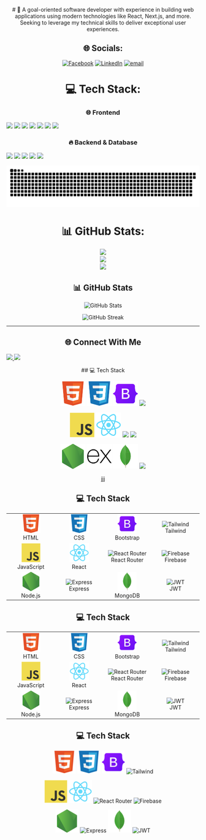 
<div align="center">
 # 💫 
A goal-oriented software developer with experience in building web applications using modern technologies like React, Next.js, and more. Seeking to leverage my technical skills to deliver exceptional user experiences.


## 🌐 Socials:
[![Facebook](https://img.shields.io/badge/Facebook-%231877F2.svg?logo=Facebook&logoColor=white)](https://facebook.com/imtiaz.alkabir) [![LinkedIn](https://img.shields.io/badge/LinkedIn-%230077B5.svg?logo=linkedin&logoColor=white)](https://linkedin.com/in/imtiazalkabir) [![email](https://img.shields.io/badge/Email-D14836?logo=gmail&logoColor=white)](mailto:imtiazalkabir@gmail.com) 

# 💻 Tech Stack:
### 🌐 Frontend
<p align="left">
  <img src="https://img.shields.io/badge/HTML5-E34F26?style=for-the-badge&logo=html5&logoColor=white" />
  <img src="https://img.shields.io/badge/CSS3-1572B6?style=for-the-badge&logo=css3&logoColor=white" />
  <img src="https://img.shields.io/badge/Bootstrap-7952B3?style=for-the-badge&logo=bootstrap&logoColor=white" />
  <img src="https://img.shields.io/badge/Tailwind_CSS-38B2AC?style=for-the-badge&logo=tailwind-css&logoColor=white" />
  <img src="https://img.shields.io/badge/JavaScript-F7DF1E?style=for-the-badge&logo=javascript&logoColor=black" />
  <img src="https://img.shields.io/badge/React-20232A?style=for-the-badge&logo=react&logoColor=61DAFB" />
  <img src="https://img.shields.io/badge/React_Router-CA4245?style=for-the-badge&logo=react-router&logoColor=white" />
</p>

### 🔥 Backend & Database
<p align="left">
  <img src="https://img.shields.io/badge/Node.js-339933?style=for-the-badge&logo=node.js&logoColor=white" />
  <img src="https://img.shields.io/badge/Express.js-000000?style=for-the-badge&logo=express&logoColor=white" />
  <img src="https://img.shields.io/badge/MongoDB-4EA94B?style=for-the-badge&logo=mongodb&logoColor=white" />
  <img src="https://img.shields.io/badge/Firebase-FFCA28?style=for-the-badge&logo=firebase&logoColor=black" />
  <img src="https://img.shields.io/badge/JWT-000000?style=for-the-badge&logo=json-web-tokens&logoColor=white" />
</p>

 <img src="https://raw.githubusercontent.com/imtiaz-al-kabir/imtiaz-al-kabir/output/snake.svg" width = 1500 alt="Snake animation" />
 
# 📊 GitHub Stats:
![](https://github-readme-stats.vercel.app/api?username=imtiaz-al-kabir&theme=dark&hide_border=false&include_all_commits=true&count_private=false)<br/>
![](https://nirzak-streak-stats.vercel.app/?user=imtiaz-al-kabir&theme=dark&hide_border=false)<br/>
![](https://github-readme-stats.vercel.app/api/top-langs/?username=imtiaz-al-kabir&theme=dark&hide_border=false&include_all_commits=true&count_private=false&layout=compact)





## 📊 GitHub Stats
<p align="center">
  <img src="https://github-readme-stats.vercel.app/api?username=imtiaz-al-kabir&show_icons=true&theme=radical" alt="GitHub Stats" />
</p>

<p align="center">
  <img src="https://github-readme-streak-stats.herokuapp.com/?user=imtiaz-al-kabir&theme=radical" alt="GitHub Streak" />
</p>

---

## 🌐 Connect With Me
<p align="left">
  <a href="https://linkedin.com/in/imtiazalkabir" target="_blank">
    <img src="https://img.shields.io/badge/LinkedIn-0A66C2?style=for-the-badge&logo=linkedin&logoColor=white" />
  </a>
  <a href="mailto:imtiazalkabir@gmail.com">
    <img src="https://img.shields.io/badge/Gmail-D14836?style=for-the-badge&logo=gmail&logoColor=white" />
  </a>
</p>
## 💻 Tech Stack

<p align="center">
  <!-- Row 1 -->
  <img src="https://raw.githubusercontent.com/devicons/devicon/master/icons/html5/html5-original.svg" height="65" />
  <img src="https://raw.githubusercontent.com/devicons/devicon/master/icons/css3/css3-original.svg" height="65" />
  <img src="https://raw.githubusercontent.com/devicons/devicon/master/icons/bootstrap/bootstrap-original.svg" height="65" />
  <img src="https://www.vectorlogo.zone/logos/tailwindcss/tailwindcss-icon.svg" height="65" />
</p>

<p align="center">
  <!-- Row 2 -->
  <img src="https://raw.githubusercontent.com/devicons/devicon/master/icons/javascript/javascript-original.svg" height="65" />
  <img src="https://raw.githubusercontent.com/devicons/devicon/master/icons/react/react-original.svg" height="65" />
  <img src="https://raw.githubusercontent.com/remix-run/react-router/main/logo/vertical-mark-color.svg" height="65" />
  <img src="https://www.vectorlogo.zone/logos/firebase/firebase-icon.svg" height="65" />
</p>

<p align="center">
  <!-- Row 3 -->
  <img src="https://raw.githubusercontent.com/devicons/devicon/master/icons/nodejs/nodejs-original.svg" height="65" />
  <img src="https://raw.githubusercontent.com/devicons/devicon/master/icons/express/express-original.svg" height="65" />
  <img src="https://raw.githubusercontent.com/devicons/devicon/master/icons/mongodb/mongodb-original.svg" height="65" />
  <img src="https://cdn.worldvectorlogo.com/logos/jwt-3.svg" height="65" />
</p>



jjj


## 💻 Tech Stack

<table align="center">
  <tr>
    <td align="center" width="120">
      <img src="https://raw.githubusercontent.com/devicons/devicon/master/icons/html5/html5-original.svg" width="50" height="50" alt="HTML" /><br>HTML
    </td>
    <td align="center" width="120">
      <img src="https://raw.githubusercontent.com/devicons/devicon/master/icons/css3/css3-original.svg" width="50" height="50" alt="CSS" /><br>CSS
    </td>
    <td align="center" width="120">
      <img src="https://raw.githubusercontent.com/devicons/devicon/master/icons/bootstrap/bootstrap-original.svg" width="50" height="50" alt="Bootstrap" /><br>Bootstrap
    </td>
    <td align="center" width="120">
      <img src="https://www.vectorlogo.zone/logos/tailwindcss/tailwindcss-icon.svg" width="50" height="50" alt="Tailwind" /><br>Tailwind
    </td>
  </tr>
  <tr>
    <td align="center" width="120">
      <img src="https://raw.githubusercontent.com/devicons/devicon/master/icons/javascript/javascript-original.svg" width="50" height="50" alt="JavaScript" /><br>JavaScript
    </td>
    <td align="center" width="120">
      <img src="https://raw.githubusercontent.com/devicons/devicon/master/icons/react/react-original.svg" width="50" height="50" alt="React" /><br>React
    </td>
    <td align="center" width="120">
      <img src="https://raw.githubusercontent.com/remix-run/react-router/main/logo/vertical-mark-color.svg" width="50" height="50" alt="React Router" /><br>React Router
    </td>
    <td align="center" width="120">
      <img src="https://www.vectorlogo.zone/logos/firebase/firebase-icon.svg" width="50" height="50" alt="Firebase" /><br>Firebase
    </td>
  </tr>
  <tr>
    <td align="center" width="120">
      <img src="https://raw.githubusercontent.com/devicons/devicon/master/icons/nodejs/nodejs-original.svg" width="50" height="50" alt="Node.js" /><br>Node.js
    </td>
    <td align="center" width="120">
      <img src="https://cdn.jsdelivr.net/gh/devicons/devicon/icons/express/express-original.svg" width="50" height="50" alt="Express" /><br>Express
    </td>
    <td align="center" width="120">
      <img src="https://raw.githubusercontent.com/devicons/devicon/master/icons/mongodb/mongodb-original.svg" width="50" height="50" alt="MongoDB" /><br>MongoDB
    </td>
    <td align="center" width="120">
      <img src="https://cdn.worldvectorlogo.com/logos/jwt-3.svg" width="50" height="50" alt="JWT" /><br>JWT
    </td>
  </tr>
</table>



## 💻 Tech Stack

<table align="center">
  <tr>
    <td align="center" width="120">
      <img src="https://raw.githubusercontent.com/devicons/devicon/master/icons/html5/html5-original.svg" width="50" height="50" alt="HTML" /><br>HTML
    </td>
    <td align="center" width="120">
      <img src="https://raw.githubusercontent.com/devicons/devicon/master/icons/css3/css3-original.svg" width="50" height="50" alt="CSS" /><br>CSS
    </td>
    <td align="center" width="120">
      <img src="https://raw.githubusercontent.com/devicons/devicon/master/icons/bootstrap/bootstrap-original.svg" width="50" height="50" alt="Bootstrap" /><br>Bootstrap
    </td>
    <td align="center" width="120">
      <img src="https://www.vectorlogo.zone/logos/tailwindcss/tailwindcss-icon.svg" width="50" height="50" alt="Tailwind" /><br>Tailwind
    </td>
  </tr>
  <tr>
    <td align="center" width="120">
      <img src="https://raw.githubusercontent.com/devicons/devicon/master/icons/javascript/javascript-original.svg" width="50" height="50" alt="JavaScript" /><br>JavaScript
    </td>
    <td align="center" width="120">
      <img src="https://raw.githubusercontent.com/devicons/devicon/master/icons/react/react-original.svg" width="50" height="50" alt="React" /><br>React
    </td>
    <td align="center" width="120">
      <img src="https://cdn.jsdelivr.net/gh/devicons/devicon/icons/reactrouter/reactrouter-original.svg" width="50" height="50" alt="React Router" /><br>React Router
    </td>
    <td align="center" width="120">
      <img src="https://www.vectorlogo.zone/logos/firebase/firebase-icon.svg" width="50" height="50" alt="Firebase" /><br>Firebase
    </td>
  </tr>
  <tr>
    <td align="center" width="120">
      <img src="https://raw.githubusercontent.com/devicons/devicon/master/icons/nodejs/nodejs-original.svg" width="50" height="50" alt="Node.js" /><br>Node.js
    </td>
    <td align="center" width="120">
      <img src="https://cdn.jsdelivr.net/gh/devicons/devicon/icons/express/express-original.svg" width="50" height="50" alt="Express" /><br>Express
    </td>
    <td align="center" width="120">
      <img src="https://raw.githubusercontent.com/devicons/devicon/master/icons/mongodb/mongodb-original.svg" width="50" height="50" alt="MongoDB" /><br>MongoDB
    </td>
    <td align="center" width="120">
      <img src="https://cdn.worldvectorlogo.com/logos/jwt-3.svg" width="50" height="50" alt="JWT" /><br>JWT
    </td>
  </tr>
</table>


## 💻 Tech Stack

<p align="center">
  <img src="https://raw.githubusercontent.com/devicons/devicon/master/icons/html5/html5-original.svg" width="60" alt="HTML" />
  <img src="https://raw.githubusercontent.com/devicons/devicon/master/icons/css3/css3-original.svg" width="60" alt="CSS" />
  <img src="https://raw.githubusercontent.com/devicons/devicon/master/icons/bootstrap/bootstrap-original.svg" width="60" alt="Bootstrap" />
  <img src="https://www.vectorlogo.zone/logos/tailwindcss/tailwindcss-icon.svg" width="60" alt="Tailwind" />
</p>

<p align="center">
  <img src="https://raw.githubusercontent.com/devicons/devicon/master/icons/javascript/javascript-original.svg" width="60" alt="JavaScript" />
  <img src="https://raw.githubusercontent.com/devicons/devicon/master/icons/react/react-original.svg" width="60" alt="React" />
  <img src="https://cdn.jsdelivr.net/gh/devicons/devicon/icons/reactrouter/reactrouter-original.svg" width="60" alt="React Router" />
  <img src="https://www.vectorlogo.zone/logos/firebase/firebase-icon.svg" width="60" alt="Firebase" />
</p>

<p align="center">
  <img src="https://raw.githubusercontent.com/devicons/devicon/master/icons/nodejs/nodejs-original.svg" width="60" alt="Node.js" />
  <img src="https://cdn.jsdelivr.net/gh/devicons/devicon/icons/express/express-original.svg" width="60" alt="Express" />
  <img src="https://raw.githubusercontent.com/devicons/devicon/master/icons/mongodb/mongodb-original.svg" width="60" alt="MongoDB" />
  <img src="https://cdn.worldvectorlogo.com/logos/jwt-3.svg" width="60" alt="JWT" />
</p>

<!-- Proudly created with GPRM ( https://gprm.itsvg.in ) -->

</div>
















<!-- Proudly created with GPRM ( https://gprm.itsvg.in ) -->
